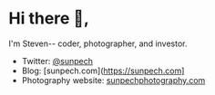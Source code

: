 # Hi there 👋, 

I'm Steven-- coder, photographer, and investor.

* Twitter: [@sunpech](https://twitter.com/sunpech)
* Blog: [sunpech.com](https://sunpech.com]
* Photography website: [sunpechphotography.com](https://sunpechphotography.com)


<!--
**sunpech/sunpech** is a ✨ _special_ ✨ repository because its `README.md` (this file) appears on your GitHub profile.

Here are some ideas to get you started:

- 🔭 I’m currently working on ...
- 🌱 I’m currently learning ...
- 👯 I’m looking to collaborate on ...
- 🤔 I’m looking for help with ...
- 💬 Ask me about ...
- 📫 How to reach me: ...
- 😄 Pronouns: ...
- ⚡ Fun fact: ...
-->
